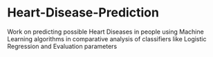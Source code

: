 # Heart-Disease-Prediction
 Work on predicting possible Heart Diseases in people using Machine Learning algorithms in comparative  analysis of classifiers like Logistic Regression and  Evaluation parameters 
